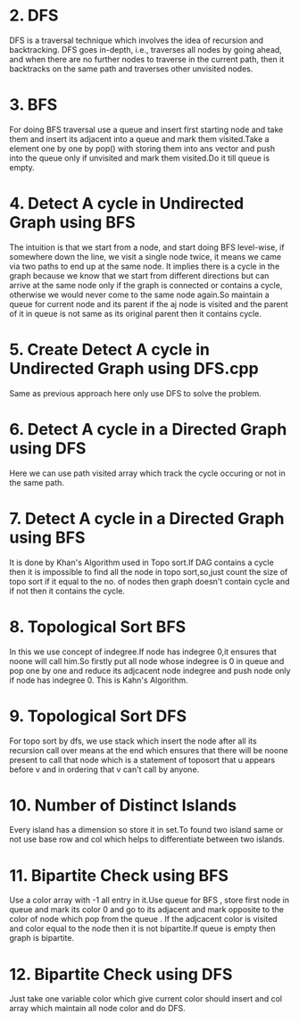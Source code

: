 # 2. DFS
DFS is a traversal technique which involves the idea of recursion and backtracking. DFS goes in-depth, i.e., traverses all nodes by going ahead, and when there are no further nodes to traverse in the current path, then it backtracks on the same path and traverses other unvisited nodes. 

# 3. BFS
For doing BFS traversal use a queue and insert first starting node and take them and insert its adjacent into a queue and mark them visited.Take a element one by one by pop() with storing them into ans vector and push into the queue only if unvisited and mark them visited.Do it till queue is empty.

# 4. Detect A cycle in Undirected Graph using BFS
The intuition is that we start from a node, and start doing BFS level-wise, if somewhere down the line, we visit a single node twice, it means we came via two paths to end up at the same node. It implies there is a cycle in the graph because we know that we start from different directions but can arrive at the same node only if the graph is connected or contains a cycle, otherwise we would never come to the same node again.So maintain a queue for current node and its parent if the aj node is visited and the parent of it in queue is not same as its original parent then it contains cycle.

# 5. Create Detect A cycle in Undirected Graph using DFS.cpp
Same as previous approach here only use DFS to solve the problem.

# 6. Detect A cycle in a Directed Graph using DFS
Here we can use path visited array which track the cycle occuring or not in the same path.

# 7. Detect A cycle in a Directed Graph using BFS
It is done by Khan's Algorithm used in Topo sort.If DAG contains a cycle then it is impossible to find all the node in topo sort,so,just count the size of topo sort if it equal to the no. of nodes then graph doesn't contain cycle and if not then it contains the cycle.

# 8. Topological Sort BFS
In this we use concept of indegree.If node has indegree 0,it ensures that noone will call him.So firstly put all node whose indegree is 0 in queue and pop one by one and reduce its adjcacent node indegree and push node only if node has indegree 0. This is Kahn's Algorithm.

# 9. Topological Sort DFS
For topo sort by dfs, we use stack which insert the node after all its recursion call over means at the end which ensures that there will be noone present to call that node which is a statement of toposort that u appears before v and in ordering that v can't call by anyone.

# 10. Number of Distinct Islands
Every island has a dimension so store it in set.To found two island same or not use base row and col which helps to differentiate between two islands.

# 11. Bipartite Check using BFS
Use a color array with -1 all entry in it.Use queue for BFS , store first node in queue and mark its color 0 and go to its adjacent and mark opposite to the color of node which pop from the queue . If the adjcacent color is visited and color equal to the node then it is not bipartite.If queue is empty then graph is bipartite.

# 12. Bipartite Check using DFS
Just take one variable color which give current color should insert and col array which maintain all node color and do DFS.
